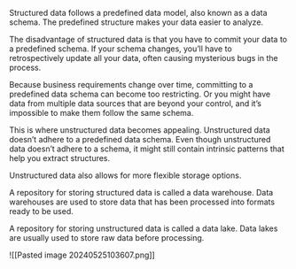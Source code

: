 Structured data follows a predefined data model, also known as a data schema. The predefined structure makes your data easier to analyze.  

The disadvantage of structured data is that you have to commit your data to a predefined schema. If your schema changes, you’ll have to retrospectively update all your data, often causing mysterious bugs in the process.

Because business requirements change over time, committing to a predefined data schema can become too restricting. Or you might have data from multiple data sources that are beyond your control, and it’s impossible to make them follow the same schema.

This is where unstructured data becomes appealing. Unstructured data doesn’t adhere to a predefined data schema. Even though unstructured data doesn’t adhere to a schema, it might still contain intrinsic patterns that help you extract structures.

Unstructured data also allows for more flexible storage options. 

A repository for storing structured data is called a data warehouse. Data warehouses are used to store data that has been processed into formats ready to be used.

A repository for storing unstructured data is called a data lake. Data lakes are usually used to store raw data before processing. 

![[Pasted image 20240525103607.png]]

